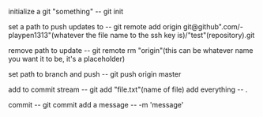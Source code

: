 initialize a git "something" -- git init

set a path to push updates to -- git remote add origin git@github".com/-playpen1313"(whatever the file name to the ssh key is)/"test"(repository).git

remove path to update -- git remote rm "origin"(this can be whatever name you want it to be, it's a placeholder)

set path to branch and push -- git push origin master

add to commit stream -- git add "file.txt"(name of file)
  add everything -- .

commit -- git commit
  add a message -- -m 'message'
